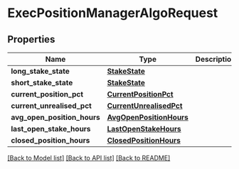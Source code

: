 # ExecPositionManagerAlgoRequest

## Properties
Name | Type | Description | Notes
------------ | ------------- | ------------- | -------------
**long_stake_state** | [**StakeState**](StakeState.md) |  | 
**short_stake_state** | [**StakeState**](StakeState.md) |  | 
**current_position_pct** | [**CurrentPositionPct**](CurrentPositionPct.md) |  | 
**current_unrealised_pct** | [**CurrentUnrealisedPct**](CurrentUnrealisedPct.md) |  | 
**avg_open_position_hours** | [**AvgOpenPositionHours**](AvgOpenPositionHours.md) |  | 
**last_open_stake_hours** | [**LastOpenStakeHours**](LastOpenStakeHours.md) |  | 
**closed_position_hours** | [**ClosedPositionHours**](ClosedPositionHours.md) |  | 

[[Back to Model list]](../README.md#documentation-for-models) [[Back to API list]](../README.md#documentation-for-api-endpoints) [[Back to README]](../README.md)

